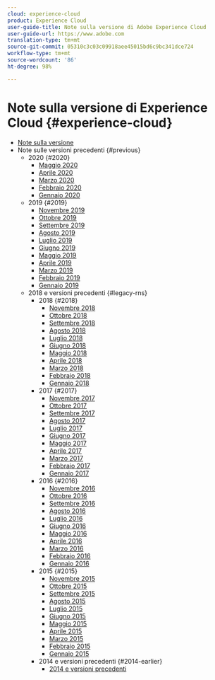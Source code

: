 ```yaml
---
cloud: experience-cloud
product: Experience Cloud
user-guide-title: Note sulla versione di Adobe Experience Cloud
user-guide-url: https://www.adobe.com
translation-type: tm+mt
source-git-commit: 05310c3c03c09918aee45015bd6c9bc341dce724
workflow-type: tm+mt
source-wordcount: '86'
ht-degree: 98%

---
```



# Note sulla versione di Experience Cloud {#experience-cloud}

+ [Note sulla versione](current.md)
+ Note sulle versioni precedenti {#previous}
   + 2020 {#2020}
      + [Maggio 2020](c-legacy-releases/2020/05212020.md)
      + [Aprile 2020](c-legacy-releases/2020/04162020.md)
      + [Marzo 2020](c-legacy-releases/2020/03122020.md)
      + [Febbraio 2020](c-legacy-releases/2020/02202020.md)
      + [Gennaio 2020](c-legacy-releases/2020/01162020.md)
   + 2019 {#2019}
      + [Novembre 2019](c-legacy-releases/2019/10312019.md)
      + [Ottobre 2019](c-legacy-releases/2019/10102019.md)
      + [Settembre 2019](c-legacy-releases/2019/09122019.md)
      + [Agosto 2019](c-legacy-releases/2019/08082019.md)
      + [Luglio 2019](c-legacy-releases/2019/07182019.md)
      + [Giugno 2019](c-legacy-releases/2019/06132019.md)
      + [Maggio 2019](c-legacy-releases/2019/05092019.md)
      + [Aprile 2019](c-legacy-releases/2019/04112019.md)
      + [Marzo 2019](c-legacy-releases/2019/03072019.md)
      + [Febbraio 2019](c-legacy-releases/2019/02072019.md)
      + [Gennaio 2019](c-legacy-releases/2019/01172019.md)
   + 2018 e versioni precedenti {#legacy-rns}
      + 2018 {#2018}
         + [Novembre 2018](c-legacy-releases/2018/11012018.md)
         + [Ottobre 2018](c-legacy-releases/2018/10112018.md)
         + [Settembre 2018](c-legacy-releases/2018/09132018.md)
         + [Agosto 2018](c-legacy-releases/2018/08092018.md)
         + [Luglio 2018](c-legacy-releases/2018/07192018.md)
         + [Giugno 2018](c-legacy-releases/2018/06142018.md)
         + [Maggio 2018](c-legacy-releases/2018/05102018.md)
         + [Aprile 2018](c-legacy-releases/2018/04122018.md)
         + [Marzo 2018](c-legacy-releases/2018/03082018.md)
         + [Febbraio 2018](c-legacy-releases/2018/02082018.md)
         + [Gennaio 2018](c-legacy-releases/2018/01182018.md)
      + 2017 {#2017}
         + [Novembre 2017](c-legacy-releases/2017/11092017.md)
         + [Ottobre 2017](c-legacy-releases/2017/10262017.md)
         + [Settembre 2017](c-legacy-releases/2017/09212017.md)
         + [Agosto 2017](c-legacy-releases/2017/08172017.md)
         + [Luglio 2017](c-legacy-releases/2017/07202017.md)
         + [Giugno 2017](c-legacy-releases/2017/06082017.md)
         + [Maggio 2017](c-legacy-releases/2017/05182017.md)
         + [Aprile 2017](c-legacy-releases/2017/04202017.md)
         + [Marzo 2017](c-legacy-releases/2017/03092017.md)
         + [Febbraio 2017](c-legacy-releases/2017/02162017.md)
         + [Gennaio 2017](c-legacy-releases/2017/01192017.md)
      + 2016 {#2016}
         + [Novembre 2016](c-legacy-releases/2016/11102016.md)
         + [Ottobre 2016](c-legacy-releases/2016/10202016.md)
         + [Settembre 2016](c-legacy-releases/2016/09152016.md)
         + [Agosto 2016](c-legacy-releases/2016/08182016.md)
         + [Luglio 2016](c-legacy-releases/2016/07212016.md)
         + [Giugno 2016](c-legacy-releases/2016/06162016.md)
         + [Maggio 2016](c-legacy-releases/2016/05192016.md)
         + [Aprile 2016](c-legacy-releases/2016/04212016.md)
         + [Marzo 2016](c-legacy-releases/2016/03172016.md)
         + [Febbraio 2016](c-legacy-releases/2016/02182016.md)
         + [Gennaio 2016](c-legacy-releases/2016/01212016.md)
      + 2015 {#2015}
         + [Novembre 2015](c-legacy-releases/2015/11052015.md)
         + [Ottobre 2015](c-legacy-releases/2015/10152015.md)
         + [Settembre 2015](c-legacy-releases/2015/09172015.md)
         + [Agosto 2015](c-legacy-releases/2015/08202015.md)
         + [Luglio 2015](c-legacy-releases/2015/07162015.md)
         + [Giugno 2015](c-legacy-releases/2015/06182015.md)
         + [Maggio 2015](c-legacy-releases/2015/05212015.md)
         + [Aprile 2015](c-legacy-releases/2015/04162015.md)
         + [Marzo 2015](c-legacy-releases/2015/03192015.md)
         + [Febbraio 2015](c-legacy-releases/2015/02192015.md)
         + [Gennaio 2015](c-legacy-releases/2015/01152015.md)
      + 2014 e versioni precedenti {#2014-earlier}
         + [2014 e versioni precedenti](c-legacy-releases/2014-earlier.md)